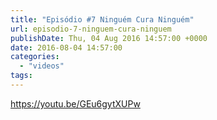 ```yaml
---
title: "Episódio #7 Ninguém Cura Ninguém"
url: episodio-7-ninguem-cura-ninguem
publishDate: Thu, 04 Aug 2016 14:57:00 +0000
date: 2016-08-04 14:57:00
categories: 
  - "videos"
tags: 
---
```

https://youtu.be/GEu6gytXUPw
